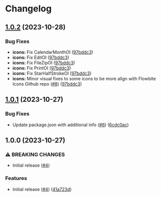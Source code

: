 # Changelog

## [1.0.2](https://github.com/SuperSnowSnail/flowbite-react-icons/compare/v1.0.1...v1.0.2) (2023-10-28)


### Bug Fixes

* **icons:** Fix CalendarMonthOI ([97bddc3](https://github.com/SuperSnowSnail/flowbite-react-icons/commit/97bddc3e59136d5123f037423f3df5538d8d9400))
* **icons:** Fix EditOI ([97bddc3](https://github.com/SuperSnowSnail/flowbite-react-icons/commit/97bddc3e59136d5123f037423f3df5538d8d9400))
* **icons:** Fix FileZipOI ([97bddc3](https://github.com/SuperSnowSnail/flowbite-react-icons/commit/97bddc3e59136d5123f037423f3df5538d8d9400))
* **icons:** Fix PrintOI ([97bddc3](https://github.com/SuperSnowSnail/flowbite-react-icons/commit/97bddc3e59136d5123f037423f3df5538d8d9400))
* **icons:** Fix StarHalfStrokeOI ([97bddc3](https://github.com/SuperSnowSnail/flowbite-react-icons/commit/97bddc3e59136d5123f037423f3df5538d8d9400))
* **icons:** Minor visual fixes to some icons to be more align with Flowbite Icons Github repo ([#8](https://github.com/SuperSnowSnail/flowbite-react-icons/issues/8)) ([97bddc3](https://github.com/SuperSnowSnail/flowbite-react-icons/commit/97bddc3e59136d5123f037423f3df5538d8d9400))

## [1.0.1](https://github.com/SuperSnowSnail/flowbite-react-icons/compare/v1.0.0...v1.0.1) (2023-10-27)


### Bug Fixes

* Update package.json with additional info ([#6](https://github.com/SuperSnowSnail/flowbite-react-icons/issues/6)) ([6cdc0ac](https://github.com/SuperSnowSnail/flowbite-react-icons/commit/6cdc0ac209886d6c2a964e2a2556f6c43c2627c6))

## 1.0.0 (2023-10-27)


### ⚠ BREAKING CHANGES

* Initial release ([#4](https://github.com/SuperSnowSnail/flowbite-react-icons/issues/4))

### Features

* Initial release ([#4](https://github.com/SuperSnowSnail/flowbite-react-icons/issues/4)) ([41a723d](https://github.com/SuperSnowSnail/flowbite-react-icons/commit/41a723d79c0c1be237b63123a128facbf5b76b64))
